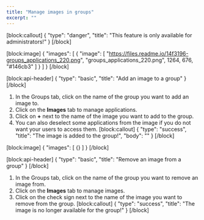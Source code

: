 ```yaml
---
title: "Manage images in groups"
excerpt: ""
---
```

[block:callout]
{
  "type": "danger",
  "title": "This feature is only available for administrators!"
}
[/block]

[block:image]
{
  "images": [
    {
      "image": [
        "https://files.readme.io/14f3196-groups_applications_220.png",
        "groups_applications_220.png",
        1264,
        676,
        "#146cb3"
      ]
    }
  ]
}
[/block]

[block:api-header]
{
  "type": "basic",
  "title": "Add an image to a group"
}
[/block]
1. In the Groups tab, click on the name of the group you want to add an image to.
2. Click on the **Images** tab to manage applications.
3. Click on **+** next to the name of the image you want to add to the group.
4. You can also deselect some applications from the image if you do not want your users to access them.
[block:callout]
{
  "type": "success",
  "title": "The image is added to the group!",
  "body": ""
}
[/block]

[block:image]
{
  "images": [
    {}
  ]
}
[/block]

[block:api-header]
{
  "type": "basic",
  "title": "Remove an image from a group"
}
[/block]
1. In the Groups tab, click on the name of the group you want to remove an image from.
2. Click on the **Images** tab to manage images.
3. Click on the check sign next to the name of the image you want to remove from the group.
[block:callout]
{
  "type": "success",
  "title": "The image is no longer available for the group!"
}
[/block]
